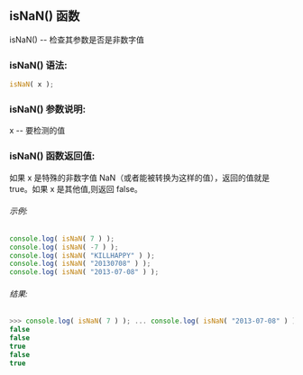 ## isNaN() 函数

isNaN() -- 检查其参数是否是非数字值

### isNaN() 语法:

  ```javascript
  isNaN( x );
  ```

### isNaN() 参数说明:

x -- 要检测的值

### isNaN() 函数返回值:

  如果 x 是特殊的非数字值 NaN（或者能被转换为这样的值），返回的值就是 true。如果 x 是其他值,则返回 false。

###### 示例:

  ```javascript
  console.log( isNaN( 7 ) );
  console.log( isNaN( -7 ) );
  console.log( isNaN( "KILLHAPPY" ) );
  console.log( isNaN( "20130708" ) );
  console.log( isNaN( "2013-07-08" ) );
  ```

###### 结果:

  ```javascript
  >>> console.log( isNaN( 7 ) ); ... console.log( isNaN( "2013-07-08" ) );
  false
  false
  true
  false
  true
  ```
